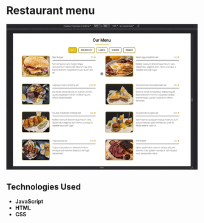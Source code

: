 # Restaurant menu
![Preview Animation](https://github.com/akoval29/RestaurantMenu/blob/main/src/preview.gif)
## Technologies Used
- **JavaScript**
- **HTML**
- **CSS** 
